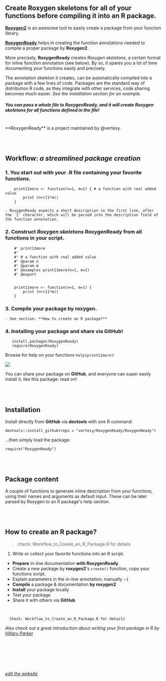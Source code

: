 ## Create Roxygen skeletons for all of your functions before compiling it into an R package.


[**Roxygen2**](https://cran.r-project.org/web/packages/roxygen2/index.html) is an awesome tool to easily create a package from your function library. 

[**RoxygenReady**](https://github.com/vertesy/RoxygenReady) helps in creating the function annotations needed to compile a proper package by **Roxygen2**. 

More precisely, **RoxygenReady** creates *Roxygen skeletons*, a certain format for inline function annotation (see below). By so, it spares you a lot of time documenting your functions easily and precisely. 

The annotation skeleton it creates, can be automatically compiled into a package with a few lines of code. Packages are the standard way of distribution R code, as they integrate with other services, code sharing becomes much easier. *See the installation section for an example.*

##### You can pass a whole file to **RoxygenReady**, and it will create *Roxygen skeletons* for all functions defined in the file!

<br>
**RoxygenReady** is a project maintained by @vertesy.

<br><br>
## Workflow: *a streamlined package creation*

### 1. You start out with your .R file containing your favorite functions.

 		print11more <- function(n=1, m=1) { # a function with real added value
			print (n+(11*m))
		}

	- RoxygenReady expects a short description in the first line, after the `{` character, which will be parsed into the description field of the function annotation.


### 2. Construct *Roxygen skeletons* RoxygenReady from all functions in your script.

		#' print11more
		#'
		#' # a function with real added value
		#' @param n
		#' @param m
		#' @examples print11more(n=1, m=1)
		#' @export


		print11more <- function(n=1, m=1) {
			print (n+(11*m))
		}


### 3. Compile your package by roxygen.

	- See section: **How to create an R package?**


### 4. Installing your package and share via GitHub!


       install.packages(RoxygenReady)
       require(RoxygenReady)

Browse for help on your functions `help(print11more)`:

![](https://raw.githubusercontent.com/vertesy/RoxygenReady/master/Images/03.b.Final.png)


You can share your package on **GitHub**, and everyone can super easily install it, like this package: read on!
	

<br><br>
## Installation

Install directly from **GitHub** via **devtools** with one R command:

<!--    devtools::install_github(repo = "vertesy/RoxygenReady/", subdir = "RoxygenReady")-->
    devtools::install_github(repo = "vertesy/RoxygenReady/RoxygenReady")
    
...then simply load the package:

    require("RoxygenReady")

<br><br>
## Package content

A couple of functions to generate inline description from your functions, using their names and arguments as default input. These can be later parsed by Roxygen to an R package's help section.

<br><br>
## How to create an R package?
> check: Workflow_to_Create_an_R_Package.R for details

1. Write or collect your favorite functions into an R script.
- **Prepare** in-line documentation **with RoxygenReady**
- Create a new package by **roxygen2**'s `create()` function, copy your functions script.
- Explain parameters in the in-line annotation; manually :-(
- **Compile** a package & documentation **by roxygen2**
- **Install** your package locally
- Test your package
- Share it with others via **GitHub**


<br>

      Check: Workflow_to_Create_an_R_Package.R for details

*Also check out a great introduction about writing your first package in R by [Hillary Parker](http://hilaryparker.com/2014/04/29/writing-an-r-package-from-scratch/)*


 <br/> <br/> <br/> <br/> <br/>
<!--[*edit the website*](https://github.com/vertesy/RoxygenReady/generated_pages/new)-->

[*edit the website*](https://github.com/roxygenready/roxygenready.github.io/generated_pages/new)